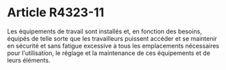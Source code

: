 # Article R4323-11

  
Les équipements de travail sont installés et, en fonction des besoins, équipés de telle sorte que les travailleurs puissent accéder et se maintenir en sécurité et sans fatigue excessive à tous les emplacements nécessaires pour l'utilisation, le réglage et la maintenance de ces équipements et de leurs éléments.